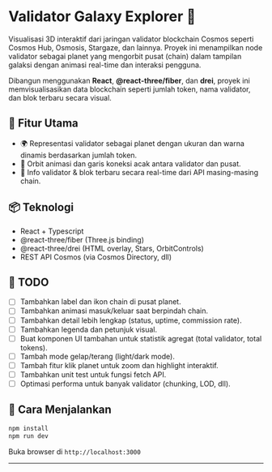 #  Validator Galaxy Explorer 🌌

Visualisasi 3D interaktif dari jaringan validator blockchain Cosmos seperti Cosmos Hub, Osmosis, Stargaze, dan lainnya. Proyek ini menampilkan node validator sebagai planet yang mengorbit pusat (chain) dalam tampilan galaksi dengan animasi real-time dan interaksi pengguna.

Dibangun menggunakan **React**, **@react-three/fiber**, dan **drei**, proyek ini memvisualisasikan data blockchain seperti jumlah token, nama validator, dan blok terbaru secara visual.

## 🔧 Fitur Utama

- 🌍 Representasi validator sebagai planet dengan ukuran dan warna dinamis berdasarkan jumlah token.
- 🔄 Orbit animasi dan garis koneksi acak antara validator dan pusat.
- 🔎 Info validator & blok terbaru secara real-time dari API masing-masing chain.

## 📦 Teknologi
- React + Typescript
- @react-three/fiber (Three.js binding)
- @react-three/drei (HTML overlay, Stars, OrbitControls)
- REST API Cosmos (via Cosmos Directory, dll)


## 📝 TODO

- [ ] Tambahkan label dan ikon chain di pusat planet.
- [ ] Tambahkan animasi masuk/keluar saat berpindah chain.
- [ ] Tambahkan detail lebih lengkap (status, uptime, commission rate).
- [ ] Tambahkan legenda dan petunjuk visual.
- [ ] Buat komponen UI tambahan untuk statistik agregat (total validator, total tokens).
- [ ] Tambah mode gelap/terang (light/dark mode).
- [ ] Tambah fitur klik planet untuk zoom dan highlight interaktif.
- [ ] Tambahkan unit test untuk fungsi fetch API.
- [ ] Optimasi performa untuk banyak validator (chunking, LOD, dll).

## 🚀 Cara Menjalankan

```bash
npm install
npm run dev
```

Buka browser di `http://localhost:3000`


---
